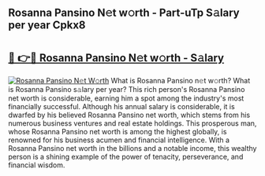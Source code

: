 ## Rosanna Pansino N𝚎t w𝚘rth - Part-uTp S𝚊lary per year Cpkx8

# <h2><a href="http://gc1sx3t.nevu.top/?p=Rosanna+Pansino">🔗 👉🔴 Rosanna Pansino N𝚎t w𝚘rth - S𝚊lary</a></h2>

[![Rosanna Pansino N𝚎t W𝚘rth](https://i.imgur.com/Oavwk0R.jpeg)](http://gc1sx3t.nevu.top/?p=Rosanna+Pansino)
What is Rosanna Pansino n𝚎t w𝚘rth? What is Rosanna Pansino s𝚊lary per year?
This rich person's Rosanna Pansino net worth is considerable, earning him a spot among the industry's most financially successful. Although his annual salary is considerable, it is dwarfed by his believed Rosanna Pansino net worth, which stems from his numerous business ventures and real estate holdings. This prosperous man, whose Rosanna Pansino net worth is among the highest globally, is renowned for his business acumen and financial intelligence. With a Rosanna Pansino net worth in the billions and a notable income, this wealthy person is a shining example of the power of tenacity, perseverance, and financial wisdom.
